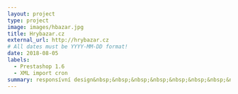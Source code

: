 ```yaml
---
layout: project
type: project
image: images/hbazar.jpg
title: Hrybazar.cz
external_url: http://hrybazar.cz
# All dates must be YYYY-MM-DD format!
date: 2018-08-05
labels:
  - Prestashop 1.6
  - XML import cron
summary: responsívní design&nbsp;&nbsp;&nbsp;&nbsp;&nbsp;&nbsp;&nbsp;&nbsp;&nbsp;&nbsp;&nbsp;&nbsp;&nbsp;&nbsp;&nbsp;&nbsp 33 776 produktů\ platební brána 
---
```


